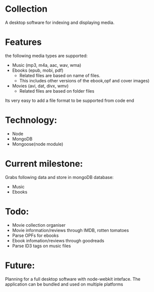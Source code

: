 Collection
==========
A desktop software for indexing and displaying media.


Features
==========
the following media types are supported:
* Music (mp3, m4a, aac, wav, wma)
* Ebooks (epub, mobi, pdf)
	* Related files are based on name of files. 
	* This includes other versions of the ebook,opf and cover images)
* Movies (avi, dat, divx, wmv)
	* Related files are based on folder files

Its very easy to add a file format to be supported from code end

Technology:
============
* Node
* MongoDB
* Mongoose(node module)

Current milestone:
===================
Grabs following data and store in mongoDB database:
* Music
* Ebooks

Todo:
===============
* Movie collection organiser
* Movie information/reviews through IMDB, rotten tomatoes
* Parse OPFs for ebooks
* Ebook infomation/reviews through goodreads
* Parse ID3 tags on music files

Future:
=========
Planning for a full desktop software with node-webkit inteface. The application can be bundled and used on multiple platforms
